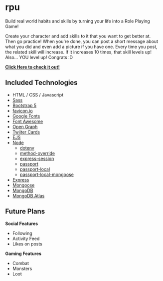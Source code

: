 # rpu

Build real world habits and skills by turning your life into a Role Playing Game!

Create your character and add skills to it that you want to get better at. Then go practice! When you're done, you can post a short message about what you did and even add a picture if you have one. Every time you post, the related skill will increase. If it increases 10 times, that skill levels up! Also... YOU level up! Congrats :D

**[Click Here to check it out!](https://rpu-mvp.herokuapp.com/)**

## Included Technologies

- HTML / CSS / Javascript
- [Sass](https://sass-lang.com/)
- [Bootstrap 5](https://getbootstrap.com/)
- [favicon.io](https://favicon.io/)
- [Google Fonts](https://fonts.google.com/)
- [Font Awesome](https://fontawesome.com/)
- [Open Graph](https://ogp.me/)
- [Twiiter Cards](https://developer.twitter.com/en/docs/twitter-for-websites/cards/overview/abouts-cards)
- [EJS](https://ejs.co/)
- [Node](https://nodejs.org/en/)
  - [dotenv](https://www.npmjs.com/package/dotenv)
  - [method-override](https://www.npmjs.com/package/method-override)
  - [express-session](https://www.npmjs.com/package/express-session)
  - [passport](https://www.npmjs.com/package/passport)
  - [passport-local](https://www.npmjs.com/package/passport-local)
  - [passport-local-mongoose](https://www.npmjs.com/package/passport-local-mongoose)
- [Express](https://expressjs.com/)
- [Mongoose](https://mongoosejs.com/)
- [MongoDB](https://www.mongodb.com/)
- [MongoDB Atlas](https://www.mongodb.com/cloud/atlas)

## Future Plans

**Social Features**

- Following
- Activity Feed
- Likes on posts

**Gaming Features**

- Combat
- Monsters
- Loot